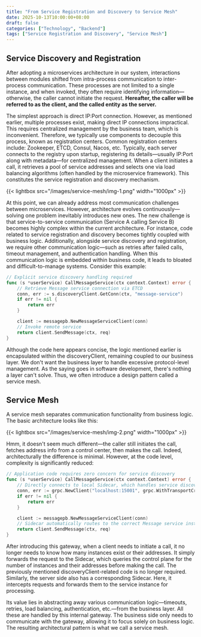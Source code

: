 ```yaml
---
title: "From Service Registration and Discovery to Service Mesh"
date: 2025-10-13T10:00:00+08:00
draft: false
categories: ["Technology", "Backend"]
tags: ["Service Registration and Discovery", "Service Mesh"]
---
```


## Service Discovery and Registration
After adopting a microservices architecture in our system, interactions between modules shifted from intra-process communication to inter-process communication. These processes are not limited to a single instance, and when invoked, they often require identifying information—otherwise, the caller cannot initiate the request. **Hereafter, the caller will be referred to as the client, and the called entity as the server.**

The simplest approach is direct IP:Port connection. However, as mentioned earlier, multiple processes exist, making direct IP connections impractical. This requires centralized management by the business team, which is inconvenient. Therefore, we typically use components to decouple this process, known as registration centers. Common registration centers include: Zookeeper, ETCD, Consul, Nacos, etc.
Typically, each server connects to the registry upon startup, registering its details—usually IP:Port along with metadata—for centralized management. When a client initiates a call, it retrieves a pool of service addresses and selects one via load balancing algorithms (often handled by the microservice framework). This constitutes the service registration and discovery mechanism.

{{< lightbox src="/images/service-mesh/img-1.png" width="1000px" >}}

At this point, we can already address most communication challenges between microservices. However, architecture evolves continuously—solving one problem inevitably introduces new ones.
The new challenge is that service-to-service communication (Service A calling Service B) becomes highly complex within the current architecture. For instance, code related to service registration and discovery becomes tightly coupled with business logic. Additionally, alongside service discovery and registration, we require other communication logic—such as retries after failed calls, timeout management, and authentication handling. When this communication logic is embedded within business code, it leads to bloated and difficult-to-manage systems.
Consider this example:
```go
// Explicit service discovery handling required
func (s *userService) CallMessageService(ctx context.Context) error {
    // Retrieve Message service connection via ETCD
    conn, err := s.discoveryClient.GetConn(ctx, "message-service")
    if err != nil {
        return err
    }

    client := messagepb.NewMessageServiceClient(conn)
    // Invoke remote service
    return client.SendMessage(ctx, req)
}
```

Although the code here appears concise, the logic mentioned earlier is encapsulated within the discoveryClient, remaining coupled to our business layer. We don't want the business layer to handle excessive protocol-level management. As the saying goes in software development, there's nothing a layer can't solve. Thus, we often introduce a design pattern called a service mesh.

## Service Mesh
A service mesh separates communication functionality from business logic. The basic architecture looks like this:

{{< lightbox src="/images/service-mesh/img-2.png" width="1000px" >}}

Hmm, it doesn't seem much different—the caller still initiates the call, fetches address info from a control center, then makes the call.
Indeed, architecturally the difference is minimal. However, at the code level, complexity is significantly reduced:

```go
// Application code requires zero concern for service discovery
func (s *userService) CallMessageService(ctx context.Context) error {
    // Directly connects to local Sidecar, which handles service discovery
    conn, err := grpc.NewClient("localhost:15001", grpc.WithTransportCredentials(insecure.NewCredentials()))
    if err != nil {
        return err
    }

    client := messagepb.NewMessageServiceClient(conn)
    // Sidecar automatically routes to the correct Message service instance
    return client.SendMessage(ctx, req)
}
```

After introducing this gateway, when a client needs to initiate a call, it no longer needs to know how many instances exist or their addresses. It simply forwards the request to the Sidecar, which queries the control plane for the number of instances and their addresses before making the call. The previously mentioned discoveryClient-related code is no longer required. Similarly, the server side also has a corresponding Sidecar. Here, it intercepts requests and forwards them to the service instance for processing.

Its value lies in abstracting away various communication logic—timeouts, retries, load balancing, authentication, etc.—from the business layer. All these are handled by this internal gateway. The business side only needs to communicate with the gateway, allowing it to focus solely on business logic. The resulting architectural pattern is what we call a service mesh.